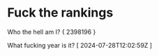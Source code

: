 # Fuck the rankings

Who the hell am I?
{ 2398196 }

What fucking year is it?
[ 2024-07-28T12:02:59Z ]
